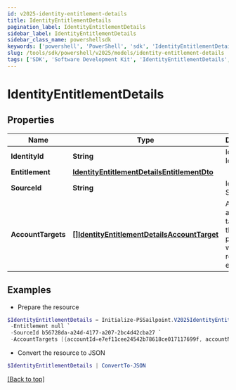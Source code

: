 ```yaml
---
id: v2025-identity-entitlement-details
title: IdentityEntitlementDetails
pagination_label: IdentityEntitlementDetails
sidebar_label: IdentityEntitlementDetails
sidebar_class_name: powershellsdk
keywords: ['powershell', 'PowerShell', 'sdk', 'IdentityEntitlementDetails', 'V2025IdentityEntitlementDetails'] 
slug: /tools/sdk/powershell/v2025/models/identity-entitlement-details
tags: ['SDK', 'Software Development Kit', 'IdentityEntitlementDetails', 'V2025IdentityEntitlementDetails']
---
```



# IdentityEntitlementDetails

## Properties

Name | Type | Description | Notes
------------ | ------------- | ------------- | -------------
**IdentityId** | **String** | Id of Identity | [optional] 
**Entitlement** | [**IdentityEntitlementDetailsEntitlementDto**](identity-entitlement-details-entitlement-dto) |  | [optional] 
**SourceId** | **String** | Id of Source | [optional] 
**AccountTargets** | [**[]IdentityEntitlementDetailsAccountTarget**](identity-entitlement-details-account-target) | A list of account targets on the identity provisioned with the requested entitlement. | [optional] 

## Examples

- Prepare the resource
```powershell
$IdentityEntitlementDetails = Initialize-PSSailpoint.V2025IdentityEntitlementDetails  -IdentityId 5928c61f-3f2e-417a-8d65-f76451e2050a `
 -Entitlement null `
 -SourceId b56728da-a24d-4177-a207-2bc4d42cba27 `
 -AccountTargets [{accountId=e7ef11cee24542b78618ce017117699f, accountName=Adalberto.XYZ, accountUUID=null, sourceId=0108906b66634d9ab7819a03eb263a88, sourceName=ODS-AD-FF-Source [source-XYZ], removeDate=null, assignmentId=null, revocable=true}]
```

- Convert the resource to JSON
```powershell
$IdentityEntitlementDetails | ConvertTo-JSON
```


[[Back to top]](#) 

